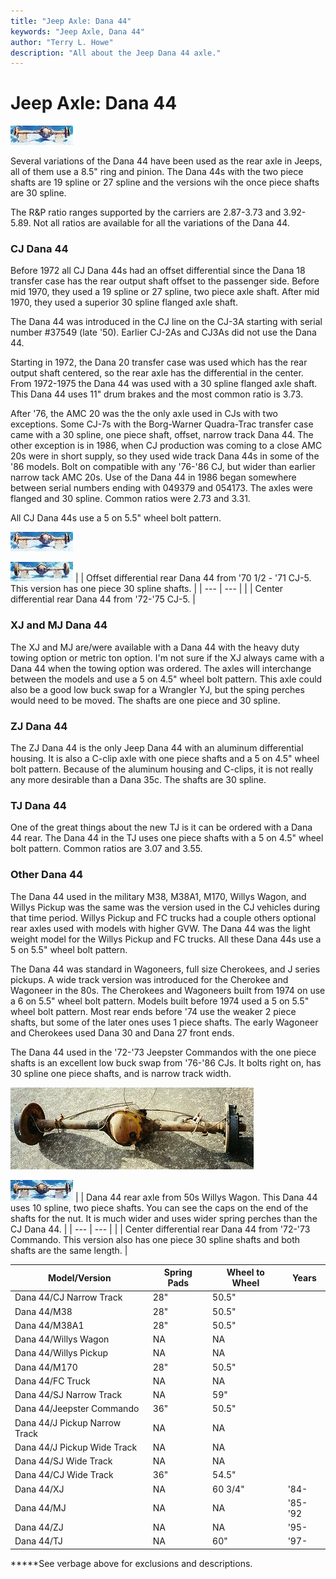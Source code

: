 ```yaml
---
title: "Jeep Axle: Dana 44"
keywords: "Jeep Axle, Dana 44"
author: "Terry L. Howe"
description: "All about the Jeep Dana 44 axle."
---
```


# Jeep Axle: Dana 44

[![Rear Dana 44 '70 1/2 - '71 CJ-5](/axle/d44_71_.jpg)](/axle/d44_71.jpg)

Several variations of the Dana 44 have been used as the rear
axle in Jeeps, all of them use a 8.5" ring and pinion.  The
Dana 44s with the two piece shafts are 19 spline or 27 spline and
the versions wih the once piece shafts are 30 spline.

The R&P ratio ranges supported by the carriers are 2.87-3.73 and
3.92-5.89.  Not all ratios are available for all the variations
of the Dana 44.

### CJ Dana 44

Before 1972 all CJ Dana
44s had an offset differential since the Dana 18 transfer
case has the rear output shaft offset to the passenger side.
Before mid 1970, they used a 19 spline or 27 spline, two piece axle
shaft.  After mid 1970, they used a superior 30 spline flanged axle
shaft.

The Dana 44 was introduced in the CJ line
on the CJ-3A starting with serial number #37549 (late '50).
Earlier CJ-2As and CJ3As did not use the Dana 44.

Starting in 1972, the Dana 20 transfer case was used which has
the rear output shaft centered, so the rear axle has the
differential in the center.  From 1972-1975 the Dana 44 was
used with a 30 spline flanged axle shaft.  This Dana 44 uses
11" drum brakes and the most common ratio is 3.73.

After '76, the AMC 20 was the the only axle used in CJs with
two exceptions.  Some CJ-7s with the Borg-Warner Quadra-Trac
transfer case came with a 30 spline, one piece shaft, offset,
narrow track Dana 44.  The other exception is in 1986, when
CJ production was coming to a close AMC 20s
were in short supply, so they used wide track Dana 44s in
some of the '86 models.  Bolt on compatible with any '76-'86
CJ, but wider than earlier narrow tack AMC 20s.  Use of the
Dana 44 in 1986 began somewhere between serial numbers ending
with 049379 and 054173.  The axles
were flanged and 30 spline.
Common ratios were 2.73 and 3.31.

All CJ Dana 44s use a 5 on 5.5" wheel bolt pattern.

[![Rear Dana 44 '70 1/2 - '71 CJ-5](/axle/d44_71_.jpg)](/axle/d44_71.jpg)

[![Dana 44 '72-'75 CJ-5](/axle/d44_72_.jpg)](/axle/d44_72.jpg)
|  | Offset differential rear Dana 44 from '70 1/2 - '71 CJ-5.  This version
has one piece 30 spline shafts. |
| --- | --- |
|  | Center differential rear Dana 44 from '72-'75 CJ-5. |

### XJ and MJ Dana 44

The XJ and MJ are/were available with a Dana 44 with the heavy
duty towing option or metric ton option.  I'm not sure if the XJ
always came with a Dana 44 when the towing option was ordered.
The axles will interchange between the models and use a 5 on
4.5" wheel bolt pattern.  This axle could also be a good low
buck swap for a Wrangler YJ, but the sping perches would need to
be moved.  The shafts are one piece and 30 spline.

### ZJ Dana 44

The ZJ Dana 44 is the only Jeep Dana 44 with an aluminum differential
housing.  It is also a C-clip axle with one piece shafts and a 5 on
4.5" wheel bolt pattern.  Because of the aluminum housing and C-clips,
it is not really any more desirable than a Dana 35c.  The shafts are
30 spline.

### TJ Dana 44

One of the great things about the new TJ is it can be ordered
with a Dana 44 rear.  The Dana 44 in the TJ uses one piece
shafts with a 5 on 4.5" wheel bolt pattern.  Common ratios are
3.07 and 3.55.

### Other Dana 44

The Dana 44 used in the military M38, M38A1, M170, Willys Wagon,
and Willys Pickup was the same was the version used in the CJ
vehicles during that time period.  Willys Pickup and FC trucks
had a couple others optional rear axles used with models with
higher GVW.  The Dana 44 was the light weight model for the Willys
Pickup and FC trucks.  All these Dana 44s use
a 5 on 5.5" wheel bolt pattern.

The Dana 44 was standard in Wagoneers, full size Cherokees,
and J series pickups.  A wide track version was
introduced for the Cherokee and Wagoneer in the 80s.
The Cherokees and Wagoneers built from 1974 on use a 6 on 5.5"
wheel bolt pattern.  Models built before 1974 used a 5 on 5.5"
wheel bolt pattern.  Most rear ends before '74 use the weaker
2 piece shafts, but some of the later ones uses 1 piece shafts.
The early Wagoneer and Cherokees used Dana 30 and Dana 27 front
ends.

The Dana 44 used in the '72-'73 Jeepster Commandos with the one
piece shafts is an excellent low buck swap from '76-'86 CJs.  It
bolts right on, has 30 spline one piece shafts, and is narrow
track width.

[![Dana 44 from 50s Willys Wagon](/axle/d44wag.jpg)](/axle/d44wag.jpg)

[![Dana 44 '72 Commando](/axle/d44_com_.jpg)](/axle/d44_com.jpg)
|  | Dana 44 rear axle from 50s Willys Wagon.  This Dana 44 uses 10
spline, two piece shafts.  You can see the caps on the end of the
shafts for the nut.  It is much wider and uses wider spring perches
than the CJ Dana 44. |
| --- | --- |
|  | Center differential rear Dana 44 from '72-'73 Commando.  This version
also has one piece 30 spline shafts and both shafts are the same
length. |

| Model/Version | Spring Pads | Wheel to Wheel | Years |
| --- | --- | --- | --- |
| Dana 44/CJ Narrow Track | 28" | 50.5" |
| Dana 44/M38 | 28" | 50.5" |
| Dana 44/M38A1 | 28" | 50.5" |
| Dana 44/Willys Wagon | NA | NA |
| Dana 44/Willys Pickup | NA | NA |
| Dana 44/M170 | 28" | 50.5" |
| Dana 44/FC Truck | NA | NA |
| Dana 44/SJ Narrow Track | NA | 59" |
| Dana 44/Jeepster Commando | 36" | 50.5" |
| Dana 44/J Pickup Narrow Track | NA | NA |
| Dana 44/J Pickup Wide Track | NA | NA |
| Dana 44/SJ Wide Track | NA | NA |
| Dana 44/CJ Wide Track | 36" | 54.5" |
| Dana 44/XJ | NA | 60 3/4" | '84- |
| Dana 44/MJ | NA | NA | '85-'92 |
| Dana 44/ZJ | NA | NA | '95- |
| Dana 44/TJ | NA | 60" | '97- |

*****See verbage above for exclusions and descriptions.